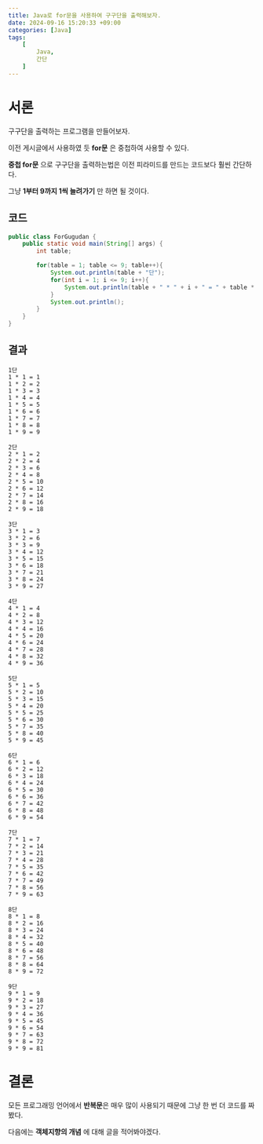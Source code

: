 ```yaml
---
title: Java로 for문을 사용하여 구구단을 출력해보자.
date: 2024-09-16 15:20:33 +09:00
categories: [Java]
tags:
    [
        Java,
        간단
    ]
---
```


# 서론

구구단을 출력하는 프로그램을 만들어보자.  

이전 게시글에서 사용하였 듯 **for문** 은 중첩하여 사용할 수 있다.  

**중첩 for문** 으로 구구단을 출력하는법은 이전 피라미드를 만드는 코드보다 훨씬 간단하다.  

그냥 **1부터 9까지 1씩 늘려가기** 만 하면 될 것이다.  

## 코드

~~~java
public class ForGugudan {
    public static void main(String[] args) {
        int table;

        for(table = 1; table <= 9; table++){
            System.out.println(table + "단");
            for(int i = 1; i <= 9; i++){
                System.out.println(table + " * " + i + " = " + table * i);
            }
            System.out.println();
        }
    }
}
~~~

## 결과

~~~
1단
1 * 1 = 1
1 * 2 = 2
1 * 3 = 3
1 * 4 = 4
1 * 5 = 5
1 * 6 = 6
1 * 7 = 7
1 * 8 = 8
1 * 9 = 9

2단
2 * 1 = 2
2 * 2 = 4
2 * 3 = 6
2 * 4 = 8
2 * 5 = 10
2 * 6 = 12
2 * 7 = 14
2 * 8 = 16
2 * 9 = 18

3단
3 * 1 = 3
3 * 2 = 6
3 * 3 = 9
3 * 4 = 12
3 * 5 = 15
3 * 6 = 18
3 * 7 = 21
3 * 8 = 24
3 * 9 = 27

4단
4 * 1 = 4
4 * 2 = 8
4 * 3 = 12
4 * 4 = 16
4 * 5 = 20
4 * 6 = 24
4 * 7 = 28
4 * 8 = 32
4 * 9 = 36

5단
5 * 1 = 5
5 * 2 = 10
5 * 3 = 15
5 * 4 = 20
5 * 5 = 25
5 * 6 = 30
5 * 7 = 35
5 * 8 = 40
5 * 9 = 45

6단
6 * 1 = 6
6 * 2 = 12
6 * 3 = 18
6 * 4 = 24
6 * 5 = 30
6 * 6 = 36
6 * 7 = 42
6 * 8 = 48
6 * 9 = 54

7단
7 * 1 = 7
7 * 2 = 14
7 * 3 = 21
7 * 4 = 28
7 * 5 = 35
7 * 6 = 42
7 * 7 = 49
7 * 8 = 56
7 * 9 = 63

8단
8 * 1 = 8
8 * 2 = 16
8 * 3 = 24
8 * 4 = 32
8 * 5 = 40
8 * 6 = 48
8 * 7 = 56
8 * 8 = 64
8 * 9 = 72

9단
9 * 1 = 9
9 * 2 = 18
9 * 3 = 27
9 * 4 = 36
9 * 5 = 45
9 * 6 = 54
9 * 7 = 63
9 * 8 = 72
9 * 9 = 81
~~~  

# 결론  

모든 프로그래밍 언어에서 **반복문**은 매우 많이 사용되기 때문에 그냥 한 번 더 코드를 짜 봤다.  

다음에는 **객체지향의 개념** 에 대해 글을 적어봐야겠다.